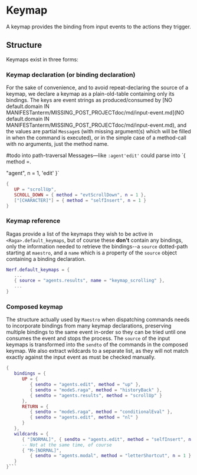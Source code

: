 # Keymap

A keymap provides the binding from input events to the actions they trigger\.


## Structure

Keymaps exist in three forms:


### Keymap declaration \(or binding declaration\)

For the sake of convenience, and to avoid repeat\-declaring the source of a
keymap, we declare a keymap as a plain\-old\-table containing only its bindings\.
The keys are event strings as produced/consumed by [NO default.domain IN MANIFESTanterm/MISSING_POST_PROJECTdoc/md/input-event.md](NO default.domain IN MANIFESTanterm/MISSING_POST_PROJECTdoc/md/input-event.md),
and the values are partial `Message`s \(with missing argument\(s\) which will be
filled in when the command is executed\), or in the simple case of a
method\-call with no arguments, just the method name\.

\#todo
into path\-traversal Messages—like `:agent'edit'` could parse into `{ method =\.

"agent", n = 1, 'edit' }`
```lua
{
   UP = "scrollUp",
   SCROLL_DOWN = { method = "evtScrollDown", n = 1 },
   ["[CHARACTER]"] = { method = "selfInsert", n = 1 }
}
```


### Keymap reference

Ragas provide a list of the keymaps they wish to be active in
`<Raga>.default_keymaps`, but of course these **don't** contain any bindings,
only the information needed to retrieve the bindings\-\-a `source` dotted\-path
starting at `maestro`, and a `name` which is a property of the `source` object
containing a binding declaration\.

```lua
Nerf.default_keymaps = {
   ...
   { source = "agents.results", name = "keymap_scrolling" },
   ...
}
```


### Composed keymap

The structure actually used by `Maestro` when dispatching commands needs to
incorporate bindings from many keymap declarations, preserving multiple
bindings to the same event in\-order so they can be tried until one consumes
the event and stops the process\. The `source` of the input keymaps is
transformed into the `sendto` of the commands in the composed keymap\. We also
extract wildcards to a separate list, as they will not match exactly against
the input event as must be checked manually\.

```lua
{
   bindings = {
      UP = {
         { sendto = "agents.edit", method = "up" },
         { sendto = "modeS.raga", method = "historyBack" },
         { sendto = "agents.results", method = "scrollUp" }
      },
      RETURN = {
         { sendto = "modeS.raga", method = "conditionalEval" },
         { sendto = "agents.edit", method = "nl" }
      }
   },
   wildcards = {
      { "[NORMAL]", { sendto = "agents.edit", method = "selfInsert", n = 1 } },
      -- Not at the same time, of course
      { "M-[NORMAL]",
         { sendto = "agents.modal", method = "letterShortcut", n = 1 } }
   }
}```
